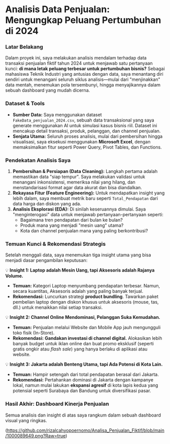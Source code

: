 # Analisis Data Penjualan: Mengungkap Peluang Pertumbuhan di 2024

### Latar Belakang

Dalam proyek ini, saya melakukan analisis mendalam terhadap data transaksi penjualan fiktif tahun 2024 untuk menjawab satu pertanyaan kunci: **di mana letak peluang terbesar untuk pertumbuhan bisnis?** Sebagai mahasiswa Teknik Industri yang antusias dengan data, saya menantang diri sendiri untuk menangani seluruh siklus analisis—mulai dari "menjinakkan" data mentah, menemukan pola tersembunyi, hingga menyajikannya dalam sebuah dashboard yang mudah dicerna.

### Dataset & Tools

* **Sumber Data:** Saya menggunakan dataset `FakeData_penjualan_2024.csv`, sebuah data transaksional yang saya generate menggunakan AI untuk simulasi kasus bisnis riil. Dataset ini mencakup detail transaksi, produk, pelanggan, dan channel penjualan.
* **Senjata Utama:** Seluruh proses analisis, mulai dari pembersihan hingga visualisasi, saya eksekusi menggunakan **Microsoft Excel**, dengan memaksimalkan fitur seperti Power Query, Pivot Tables, dan Functions.

### Pendekatan Analisis Saya

1.  **Pembersihan & Persiapan (Data Cleaning):** Langkah pertama adalah memastikan data "siap tempur". Saya melakukan validasi untuk menangani inkonsistensi, memeriksa nilai yang hilang, dan menstandarisasi format agar data akurat dan bisa diandalkan.
2.  **Rekayasa Fitur (Feature Engineering):** Untuk mendapatkan insight yang lebih dalam, saya membuat metrik baru seperti `Total_Pendapatan` dari data harga dan diskon yang ada.
3.  **Analisis Eksplorasi (EDA):** Di sinilah keseruannya dimulai. Saya "menginterogasi" data untuk menjawab pertanyaan-pertanyaan seperti:
    * Bagaimana tren pendapatan dari bulan ke bulan?
    * Produk mana yang menjadi "mesin uang" utama?
    * Kota dan channel penjualan mana yang paling berkontribusi?

### Temuan Kunci & Rekomendasi Strategis

Setelah menggali data, saya menemukan tiga insight utama yang bisa menjadi dasar pengambilan keputusan:

💡 **Insight 1: Laptop adalah Mesin Uang, tapi Aksesoris adalah Rajanya Volume.**
* **Temuan:** Kategori Laptop menyumbang pendapatan terbesar. Namun, secara kuantitas, Aksesoris adalah yang paling banyak terjual.
* **Rekomendasi:** Luncurkan strategi **product bundling**. Tawarkan paket pembelian laptop dengan diskon khusus untuk aksesoris (mouse, tas, dll.) untuk menaikkan nilai setiap transaksi.

💡 **Insight 2: Channel Online Mendominasi, Pelanggan Suka Kemudahan.**
* **Temuan:** Penjualan melalui Website dan Mobile App jauh mengungguli toko fisik (In-Store).
* **Rekomendasi:** **Gandakan investasi di channel digital.** Alokasikan lebih banyak budget untuk iklan online dan buat promo eksklusif (seperti gratis ongkir atau *flash sale*) yang hanya berlaku di aplikasi atau website.

💡 **Insight 3: Jakarta adalah Benteng Utama, tapi Ada Potensi di Kota Lain.**
* **Temuan:** Hampir setengah dari total pendapatan berasal dari Jakarta.
* **Rekomendasi:** Pertahankan dominasi di Jakarta dengan kampanye lokal, namun mulai lakukan **ekspansi agresif** di kota lapis kedua yang potensial seperti Surabaya dan Bandung untuk diversifikasi pasar.

### Hasil Akhir: Dashboard Kinerja Penjualan

Semua analisis dan insight di atas saya rangkum dalam sebuah dashboard visual yang ringkas.

(https://github.com/rizalcahyopoernomo/Analisa_Penjualan_Fiktif/blob/main/1000089649.png?Raw=true) 